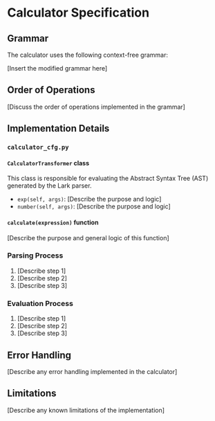 # Calculator Specification

## Grammar

The calculator uses the following context-free grammar:

[Insert the modified grammar here]

## Order of Operations

[Discuss the order of operations implemented in the grammar]

## Implementation Details

### `calculator_cfg.py`

#### `CalculatorTransformer` class

This class is responsible for evaluating the Abstract Syntax Tree (AST) generated by the Lark parser.

- `exp(self, args)`: [Describe the purpose and logic]
- `number(self, args)`: [Describe the purpose and logic]

#### `calculate(expression)` function

[Describe the purpose and general logic of this function]

### Parsing Process

1. [Describe step 1]
2. [Describe step 2]
3. [Describe step 3]

### Evaluation Process

1. [Describe step 1]
2. [Describe step 2]
3. [Describe step 3]

## Error Handling

[Describe any error handling implemented in the calculator]

## Limitations

[Describe any known limitations of the implementation]
